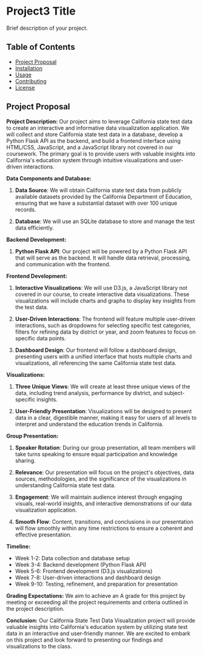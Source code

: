 # Project3 Title

Brief description of your project.

## Table of Contents
- [Project Proposal](#project-proposal)
- [Installation](#installation)
- [Usage](#usage)
- [Contributing](#contributing)
- [License](#license)

## Project Proposal

**Project Description:**
Our project aims to leverage California state test data to create an interactive and informative data visualization application. We will collect and store California state test data in a database, develop a Python Flask API as the backend, and build a frontend interface using HTML/CSS, JavaScript, and a JavaScript library not covered in our coursework. The primary goal is to provide users with valuable insights into California's education system through intuitive visualizations and user-driven interactions.

**Data Components and Database:**
1. **Data Source**: We will obtain California state test data from publicly available datasets provided by the California Department of Education, ensuring that we have a substantial dataset with over 100 unique records.

2. **Database**: We will use an SQLite database to store and manage the test data efficiently.

**Backend Development:**
1. **Python Flask API**: Our project will be powered by a Python Flask API that will serve as the backend. It will handle data retrieval, processing, and communication with the frontend.

**Frontend Development:**
1. **Interactive Visualizations**: We will use D3.js, a JavaScript library not covered in our course, to create interactive data visualizations. These visualizations will include charts and graphs to display key insights from the test data.

2. **User-Driven Interactions**: The frontend will feature multiple user-driven interactions, such as dropdowns for selecting specific test categories, filters for refining data by district or year, and zoom features to focus on specific data points.

3. **Dashboard Design**: Our frontend will follow a dashboard design, presenting users with a unified interface that hosts multiple charts and visualizations, all referencing the same California state test data.

**Visualizations:**
1. **Three Unique Views**: We will create at least three unique views of the data, including trend analysis, performance by district, and subject-specific insights.

2. **User-Friendly Presentation**: Visualizations will be designed to present data in a clear, digestible manner, making it easy for users of all levels to interpret and understand the education trends in California.

**Group Presentation:**
1. **Speaker Rotation**: During our group presentation, all team members will take turns speaking to ensure equal participation and knowledge sharing.

2. **Relevance**: Our presentation will focus on the project's objectives, data sources, methodologies, and the significance of the visualizations in understanding California state test data.

3. **Engagement**: We will maintain audience interest through engaging visuals, real-world insights, and interactive demonstrations of our data visualization application.

4. **Smooth Flow**: Content, transitions, and conclusions in our presentation will flow smoothly within any time restrictions to ensure a coherent and effective presentation.

**Timeline:**
- Week 1-2: Data collection and database setup
- Week 3-4: Backend development (Python Flask API)
- Week 5-6: Frontend development (D3.js visualizations)
- Week 7-8: User-driven interactions and dashboard design
- Week 9-10: Testing, refinement, and preparation for presentation

**Grading Expectations:**
We aim to achieve an A grade for this project by meeting or exceeding all the project requirements and criteria outlined in the project description.

**Conclusion:**
Our California State Test Data Visualization project will provide valuable insights into California's education system by utilizing state test data in an interactive and user-friendly manner. We are excited to embark on this project and look forward to presenting our findings and visualizations to the class.
